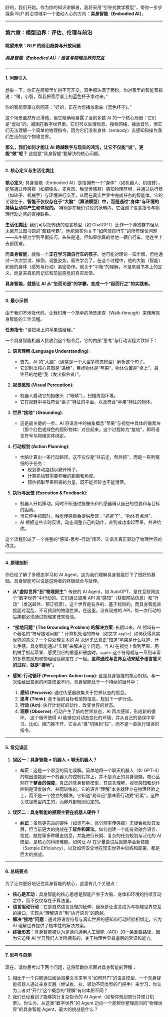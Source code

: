 好的，我们开始。作为你的知识讲解者，我将采用“引导式教学模型”，带你一步步探索 NLP 前沿领域中一个激动人心的方向：**具身智能（Embodied AI）**。

***

### 第六章：模型边界：评估、伦理与前沿
#### 眺望未来：NLP 的前沿趋势与开放问题
##### **具身智能（Embodied AI）：语言与物理世界的交互**

---

#### 1. 问题引入

想象一下，你正在厨房里忙得不可开交，双手都沾满了面粉。你对家里的智能音箱说：“嘿，小智，帮我把客厅桌上的蓝色杯子拿过来。”

你的智能音箱立刻回答：“好的，正在为您播放歌曲《蓝色杯子》。”

这个场景虽然有点滑稽，但它精确地暴露了当前多数 AI 的一个核心局限：它们是“虚拟”的，被困在数字世界里。它们可以处理信息、搜索网络、播放音乐，但它们无法理解一个简单的物理指令，因为它们没有身体（embody）去感知和操作我们生活的这个物理世界。

**那么，我们如何才能让 AI 跨越数字与现实的鸿沟，让它不仅能“说”，更能“做”呢？** 这就是“具身智能”要解决的核心问题。

---

#### 2. 核心定义与生活化类比

**核心定义**:
具身智能（Embodied AI）是指拥有一个“身体”（如机器人、机械臂），能够通过传感器（如摄像头、麦克风、触觉传感器）感知物理环境，并通过执行器（如轮子、机械手）与环境进行交互，从而在真实世界中完成任务的智能体。它的关键在于，**智能不仅仅存在于“大脑”（算法模型）中，而是通过“身体”与环境的持续互动中产生和体现的。** 特别是在我们讨论的范畴内，它强调了语言指令与物理行动之间的直接联系。

**生活化类比**:
我们可以把传统的语言模型（如 ChatGPT）比作一个博览群书但从未离开过图书馆的“超级学霸”。他能回答你关于“如何骑自行车”的所有理论问题——从牛顿力学到平衡技巧，头头是道。但如果你真的给他一辆自行车，他连坐上去都困难。

而**具身智能**，就像一个**正在学习骑自行车的孩子**。他可能对理论一知半解，但他通过一次次尝试、摔倒、调整姿势，最终学会了。在这个过程中，他的大脑（智能）和他的身体（感知与行动）紧密协作。他关于“平衡”的理解，不是来自书本上的定义，而是来自肌肉记忆和前庭感觉的真实反馈。

**具身智能，就是让 AI 从“坐而论道”的学霸，变成一个“起而行之”的实践者。**

---

#### 3. 最小示例

由于我们不涉及代码，让我们用一个简单的场景走查（Walk-through）来理解具身智能的工作流程。

**任务指令**: “请把桌上的苹果递给我。”

一个具身智能机器人接收到这个指令后，它的内部“思考”与行动流程大致如下：

1.  **语言理解 (Language Understanding)**:
    *   首先，AI 的“大脑”（通常是一个大型多模态模型）解析这个句子。
    *   它识别出核心意图是“递给”，目标物体是“苹果”，物体位置是“桌上”，最终目的地是“我（发出指令者）”。

2.  **视觉感知 (Visual Perception)**:
    *   机器人启动它的摄像头（“眼睛”），扫描周围环境。
    *   它在视野中寻找符合“桌子”特征的平面，以及符合“苹果”特征的物体。

3.  **世界“接地” (Grounding)**:
    *   这是最关键的一步。AI 将语言中的抽象概念“苹果”与视觉中具体的像素块（那个红色或绿色的圆形物体）对应起来。这个过程称为“接地”，即将语言符号与物理实体绑定。

4.  **行动规划 (Action Planning)**:
    *   大脑计算出一条行动路径。这不仅仅是“往前走，然后抓”，而是一系列精细的子任务：
        *   规划移动路线以避开椅子。
        *   计算机械臂需要伸展的距离和角度。
        *   预估抓取苹果所需的力量，既不能捏碎也不能滑落。

5.  **执行与反馈 (Execution & Feedback)**:
    *   机器人开始移动，同时不断通过摄像头和传感器确认自己的位置和与目标的距离。
    *   当它伸手抓取时，触觉传感器会提供反馈：“抓紧了”、“物体有点滑”。
    *   AI 根据这些实时反馈，动态调整自己的动作，直到成功拿起苹果，并递给你。

这个流程形成了一个完整的“感知-思考-行动”闭环，让语言真正驱动了物理世界的改变。

---

#### 4. 原理剖析

你已经了解了多模态学习和 AI Agent，这为我们理解具身智能打下了很好的基础。具身智能可以说是这两者的终极结合与延伸。

*   **从“虚拟世界”到“物理原生”**:
    传统的 AI Agent，如 AutoGPT，是在互联网这个“数字世界”中行动的。它们通过调用 API 来“感知”（获取网站信息）和“行动”（发送邮件、预订机票）。这个世界是有序的、基于规则的。而具身智能直接面对混乱、不可预测的物理世界。在这里，没有现成的 API，每一次行动的后果都必须通过物理定律来检验。

*   **“接地问题” (The Grounding Problem) 的解决方案**:
    长期以来，AI 领域有一个著名的“符号接地问题”：计算机处理的符号（如文字 `apple`）如何获得真实世界的意义？一个只处理文本的 AI 永远无法真正“知道”苹果是什么味道、什么手感。具身智能通过“实践”来解决这个问题。当 AI 在视觉上看到苹果、用机械手抓起苹果、感受到它的重量和硬度时，`apple` 这个符号就与一系列丰富的多模态感知和物理经验绑定在了一起。**这种通过与世界互动来赋予语言意义的过程，就是“接地”。**

*   **感知-行动循环 (Perception-Action Loop)**:
    这是具身智能的核心机制。与一次性给出答案的问答模型不同，具身智能处于一个持续的循环中：
    1.  **感知 (Perceive)**: 通过传感器收集关于世界状态的信息。
    2.  **思考 (Think)**: 基于当前目标和感知信息，规划下一步行动。
    3.  **行动 (Act)**: 执行计划好的动作，改变世界的状态。
    4.  **观察 (Observe)**: 行动产生了新的世界状态，AI 再次感知，形成新的循环。
    这个循环使得 AI 能够应对动态变化的环境，并从自己的错误中学习。比如，推门推不开，它会从“推”切换到“拉”，而不是一直执行错误的指令。

---

#### 5. 常见误区

1.  **误区一：具身智能 = 机器人 + 聊天机器人？**
    *   **纠正**：这是一个常见的简化误解。简单地将一个聊天机器人（如 GPT-4）的输出连接到一个机器人的控制程序上，并不是真正的具身智能。核心区别在于**整合的深度**。真正的具身智能模型，其语言理解、视觉感知和动作控制是深度融合、共同训练的。它的语言“理解”本身就建立在物理经验之上，而不是一个独立的模块。它知道“易碎品”意味着行动要“轻柔”，这种关联是模型内生的，而非外部规则设定的。

2.  **误区二：具身智能的瓶颈主要在机器人硬件？**
    *   **纠正**：虽然更先进的硬件（如灵巧手、高分辨率传感器）无疑会推动其发展，但当前更大的挑战在于**软件和算法**。如何创建一个能有效融合语言、视觉、触觉等多种模态信息，并能进行长期、复杂的任务规划与泛化的 AI 模型，是核心的科研难题。如何让 AI 在少量尝试后就能学会新技能（Sample Efficiency），以及如何安全地在现实世界中训练和部署，都是巨大的挑战。

---

#### 6. 总结要点

为了让你更好地记住具身智能的核心，这里有几个关键点：

*   **核心是互动**：具身智能的核心思想是智能产生于大脑、身体和环境的持续互动之中，而不仅仅存在于算法里。
*   **语言驱动行动**：它是自然语言处理的延伸，目标是让语言成为与物理世界交互的接口，实现从“理解语言”到“执行语言”的跨越。
*   **解决“接地”问题**：通过将语言符号与真实世界的感知和行动经验相绑定，它为 AI 理解世界提供了根本性的解决方案。
*   **终极形态**：具身智能被认为是通向通用人工智能（AGI）的一条重要路径，因为它迫使 AI 学习我们人类所拥有的、关于物理世界最底层的常识和能力。

---

#### 7. 思考与自测

现在，请你思考以下两个问题，这将帮助你巩固对具身智能的理解：

1.  相比于一个只能通过阅读海量文本来学习“如何开门”的语言模型，一个具身智能机器人通过亲身实践（尝试推、拉、转动不同类型的门把手）来学习，你认为二者对“开门”这个概念的“理解”有何本质不同？
2.  我们已经看到了能够执行复杂指令的 AI Agent（如帮你规划旅行并预订机票）。你认为，从这类“数字世界”的 Agent 迈向一个能帮你整理房间的“物理世界”的具身智能 Agent，最大的挑战是什么？